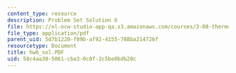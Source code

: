 ```yaml
---
content_type: resource
description: Problem Set Solution 6
file: https://ol-ocw-studio-app-qa.s3.amazonaws.com/courses/3-00-thermodynamics-of-materials-fall-2002/58c4aa305061cba30c8f2c5be0bdb20c_hw6_sol.PDF
file_type: application/pdf
parent_uid: 5d7b1220-f09b-af92-4155-788ba214726f
resourcetype: Document
title: hw6_sol.PDF
uid: 58c4aa30-5061-cba3-0c8f-2c5be0bdb20c
---
```

